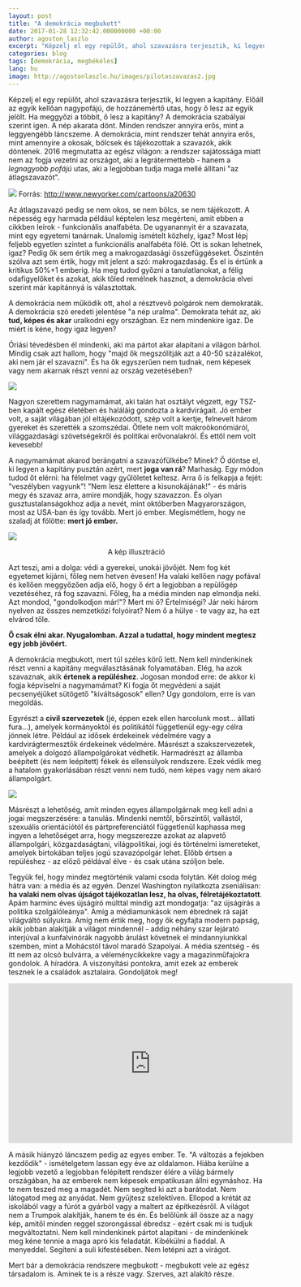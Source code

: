 ```yaml
---
layout: post
title: "A demokrácia megbukott"
date: 2017-01-28 12:32:42.000000000 +00:00
author: agoston_laszlo
excerpt: "Képzelj el egy repülőt, ahol szavazásra terjesztik, ki legyen a kapitány. Előáll az egyik kellőan nagypofájú, de hozzánemértő utas, hogy ő lesz az egyik jelölt. Ha meggyőzi a többit, ő lesz a kapitány?"
categories: blog
tags: [demokrácia, megbékélés]
lang: hu
image: http://agostonlaszlo.hu/images/pilotaszavazas2.jpg
---
```

Képzelj el egy repülőt, ahol szavazásra terjesztik, ki legyen a kapitány. Előáll az egyik kellőan nagypofájú, de hozzánemértő utas, hogy ő lesz az egyik jelölt. Ha meggyőzi a többit, ő lesz a kapitány? A demokrácia szabályai szerint igen. A nép akarata dönt. Minden rendszer annyira erős, mint a leggyengébb láncszeme. A demokrácia, mint rendszer tehát annyira erős, mint amennyire a okosak, bölcsek és tájékozottak a szavazók, akik döntenek. 2016 megmutatta az egész világon: a rendszer sajátossága miatt nem az fogja vezetni az országot, aki a legrátermettebb - hanem a *legnagyobb pofájú* utas, aki a legjobban tudja maga mellé állítani "az átlagszavazót".

![](http://agostonlaszlo.hu/images/pilotaszavazas1.jpg)
Forrás: http://www.newyorker.com/cartoons/a20630

Az átlagszavazó pedig se nem okos, se nem bölcs, se nem tájékozott. A népesség egy harmada például képtelen lesz megérteni, amit ebben a cikkben leírok - funkcionális analfabéta. De ugyanannyit ér a szavazata, mint egy egyetemi tanárnak. Unalomig ismételt közhely, igaz? Most lépj feljebb egyetlen szintet a funkcionális analfabéta fölé. Ott is sokan lehetnek, igaz? Pedig ők sem értik meg a makrogazdasági összefüggéseket. Őszintén szólva azt sem értik, hogy mit jelent a szó: makrogazdaság. És el is értünk a kritikus 50%+1 emberig. Ha meg tudod győzni a tanulatlanokat, a félig odafigyelőket és azokat, akik tőled remélnek hasznot, a demokrácia elvei szerint már kapitánnyá is választottak. 

A demokrácia nem működik ott, ahol a résztvevő polgárok nem demokraták. A demokrácia szó eredeti jelentése "a nép uralma". Demokrata tehát az, aki **tud, képes és akar** uralkodni egy országban. Ez nem mindenkire igaz. De miért is kéne, hogy igaz legyen?

Óriási tévedésben él mindenki, aki ma pártot akar alapítani a világon bárhol. Mindig csak azt hallom, hogy "majd ők megszólítják azt a 40-50 százalékot, aki nem jár el szavazni". És ha ők egyszerűen nem tudnak, nem képesek vagy nem akarnak részt venni az ország vezetésében? 

![](http://img2.hvg.hu/image.aspx?id=fe6d647b-7c2d-4d94-81d2-124794f1a889&view=b2dea50f-cee1-4f6e-b810-034566fbfb2e)

Nagyon szerettem nagymamámat, aki talán hat osztályt végzett, egy TSZ-ben kapált egész életében és haláláig gondozta a kardvirágait. Jó ember volt, a saját világában jól eltájékozódott, szép volt a kertje, felnevelt három gyereket és szerették a szomszédai. Ötlete nem volt makroökonómiáról, világgazdasági szövetségekről és politikai erővonalakról. És ettől nem volt kevesebb! 

A nagymamámat akarod berángatni a szavazófülkébe? Minek? Ő döntse el, ki legyen a kapitány pusztán azért, mert **joga van rá**? Marhaság. Egy módon tudod őt elérni: ha félelmet vagy gyűlöletet keltesz. Arra ő is felkapja a fejét: "veszélyben vagyunk"! "Nem lesz élettere a kisunokájának!"  - és máris megy és szavaz arra, amire mondják, hogy szavazzon. És olyan gusztustalanságokhoz adja a nevét, mint októberben Magyarországon, most az USA-ban és így tovább. Mert jó ember. Megismétlem, hogy ne szaladj át fölötte: **mert jó ember.**

![](https://www.prestigeflowers.co.uk/flower_press/wp-content/uploads/2015/01/Flowers-For-Grandma.jpg)
<center>A kép illusztráció</center>

Azt teszi, ami a dolga: védi a gyerekei, unokái jövőjét. Nem fog két egyetemet kijárni, főleg nem hetven évesen! Ha valaki kellően nagy pofával és kellően meggyőzően adja elő, hogy ő ért a legjobban a repülőgép vezetéséhez, rá fog szavazni. Főleg, ha a média minden nap elmondja neki. Azt mondod, "gondolkodjon már!"? Mert mi ő? Értelmiségi? Jár neki három nyelven az összes nemzetközi folyóirat? Nem ő a hülye - te vagy az, ha ezt elvárod tőle. 

**Ő csak élni akar. Nyugalomban. Azzal a tudattal, hogy mindent megtesz egy jobb jövőért.**

A demokrácia megbukott, mert túl széles körű lett. Nem kell mindenkinek részt venni a kapitány megválasztásának folyamatában. Elég, ha azok szavaznak, akik **értenek a repüléshez**. Jogosan mondod erre: de akkor ki fogja képviselni a nagymamámat? Ki fogja őt megvédeni a saját pecsenyéjüket sütögető "kiváltságosok" ellen? Úgy gondolom, erre is van megoldás.

Egyrészt a **civil szervezetek** (jé, éppen ezek ellen harcolunk most... álllati fura...), amelyek kormányoktól és politikától függetlenül egy-egy célra jönnek létre. Például az idősek érdekeinek védelmére vagy a kardvirágtermesztők érdekeinek védelmére. Másrészt a szakszervezetek, amelyek a dolgozó állampolgárokat védhetik. Harmadrészt az államba beépített (és nem leépített) fékek és ellensúlyok rendszere. Ezek védik meg a hatalom gyakorlásában részt venni nem tudó, nem képes vagy nem akaró állampolgárt.

![](https://www.agostonlaszlo.hu/images/ngo.jpg)

Másrészt a lehetőség, amit minden egyes állampolgárnak meg kell adni a jogai megszerzésére: a tanulás. Mindenki nemtől, bőrszíntől, vallástól, szexuális orientációtól és pártpreferenciától függetlenül kaphassa meg ingyen a lehetőséget arra, hogy megszerezze azokat az alapvető állampolgári, közgazdaságtani, világpolitikai, jogi és történelmi ismereteket, amelyek birtokában teljes jogú szavazópolgár lehet. Előbb értsen a repüléshez - az előző példával élve - és csak utána szóljon bele.

Tegyük fel, hogy mindez megtörténik valami csoda folytán. Két dolog még hátra van: a média és az egyén. Denzel Washington nyilatkozta zseniálisan: **ha valaki nem olvas újságot tájékozatlan lesz, ha olvas, félretájékoztatott**. Apám harminc éves újságíró múlttal mindig azt mondogatja: "az újságírás a politika szolgálóleánya". Amíg a médiamunkások nem ébrednek rá saját világváltó súlyukra. Amíg nem értik meg, hogy ők egyfajta modern papság, akik jobban alakítják a világot mindennél - addig néhány szar lejárató interjúval a kunfalvinórák nagyobb árulást követnek el mindannyiunkkal szemben, mint a Mohácstól távol maradó Szapolyai. A média szentség - és itt nem az olcsó bulvárra, a véleménycikkekre vagy a magazinműfajokra gondolok. A híradóra. A viszonyítási pontokra, amit ezek az emberek tesznek le a családok asztalaira. Gondoljátok meg!

<iframe src="https://www.facebook.com/plugins/video.php?href=https%3A%2F%2Fwww.facebook.com%2Fsevaster1%2Fvideos%2F793428894130024%2F&show_text=0&width=560" width="560" height="315" style="border:none;overflow:hidden" scrolling="no" frameborder="0" allowTransparency="true" allowFullScreen="true"></iframe>

A másik hiányzó láncszem pedig az egyes ember. Te. "A változás a fejekben kezdődik" - ismételgetem lassan egy éve az oldalamon. Hiába kerülne a legjobb vezető a legjobban felépített rendszer élére a világ bármely országában, ha az emberek nem képesek empatikusan állni egymáshoz. Ha te nem teszed meg a magadét. Nem segíted ki azt a barátodat. Nem látogatod meg az anyádat. Nem gyűjtesz szelektíven. Ellopod a krétát az iskolából vagy a fúrót a gyárból vagy a maltert az építkezésről. A világot nem a Trumpok alakítják, hanem te és én. És belőlünk áll össze az a nagy kép, amitől minden reggel szorongással ébredsz - ezért csak mi is tudjuk megváltoztatni. Nem kell mindenkinek pártot alapítani - de mindenkinek meg kéne tennie a maga apró kis feladatát. Kibékülni a fiaddal. A menyeddel. Segíteni a suli kifestésében. Nem letépni azt a virágot. 

Mert bár a demokrácia rendszere megbukott - megbukott vele az egész társadalom is. Aminek te is a része vagy. Szerves, azt alakító része.
